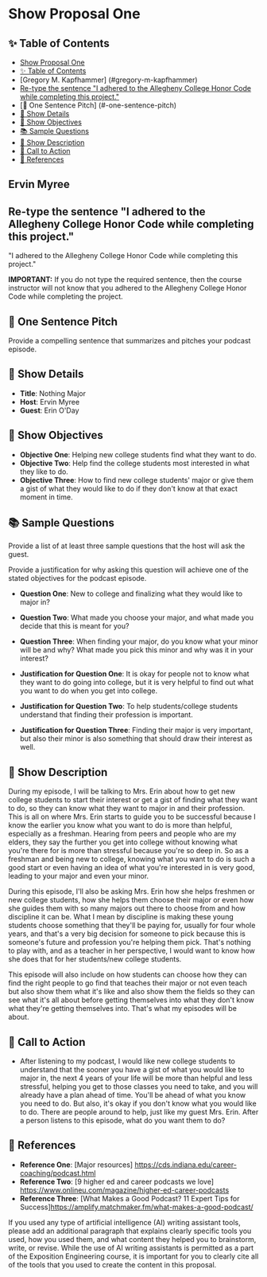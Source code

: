 # Show Proposal One

## ✨ Table of Contents

<!---toc start-->

* [Show Proposal One](#show-proposal-one)
* [✨ Table of Contents](#-table-of-contents)
* [Gregory M. Kapfhammer] (#gregory-m-kapfhammer)
* [Re-type the sentence "I adhered to the Allegheny College Honor Code while completing this project."](#re-type-the-sentence-i-adhered-to-the-allegheny-college-honor-code-while-completing-this-project)
* [🏁 One Sentence Pitch] (#-one-sentence-pitch)
* [🔬 Show Details](#-show-details)
* [📝 Show Objectives](#-show-objectives)
* [📚 Sample Questions](#-sample-questions)
* [🎉 Show Description](#-show-description)
* [📢 Call to Action](#-call-to-action)
* [🦜 References](#-references)

<!---toc end-->

## Ervin Myree

## Re-type the sentence "I adhered to the Allegheny College Honor Code while completing this project."

"I adhered to the Allegheny College Honor Code while completing this project."

**IMPORTANT:** If you do not type the required sentence, then the course instructor will not know that you adhered to the Allegheny College Honor Code while completing the project.

## 🏁 One Sentence Pitch

Provide a compelling sentence that summarizes and pitches your podcast episode.

## 🔬 Show Details

- **Title**: Nothing Major
- **Host**: Ervin Myree
- **Guest**: Erin O'Day

## 📝 Show Objectives

- **Objective One**: Helping new college students find what they want to do.
- **Objective Two**: Help find the college students most interested in what they like to do.
- **Objective Three**: How to find new college students' major or give them a gist of what they would like to do if they don't know at that exact moment in time.

## 📚 Sample Questions

Provide a list of at least three sample questions that the host will ask the guest.

Provide a justification for why asking this question will achieve one of the stated objectives for the podcast episode.

- **Question One**: New to college and finalizing what they would like to major in?
- **Question Two**: What made you choose your major, and what made you decide that this is meant for you?
- **Question Three**: When finding your major, do you know what your minor will be and why? What made you pick this minor and why was it in your interest?

- **Justification for Question One**: It is okay for people not to know what they want to do going into college, but it is very helpful to find out what you want to do when you get into college.
- **Justification for Question Two**: To help students/college students understand that finding their profession is important.  
- **Justification for Question Three**: Finding their major is very important, but also their minor is also something that should draw their interest as well.

## 🎉 Show Description

During my episode, I will be talking to Mrs. Erin about how to get new college students to start their interest or get a gist of finding what they want to do, so they can know what they want to major in and their profession. This is all on where Mrs. Erin starts to guide you to be successful because I know the earlier you know what you want to do is more than helpful, especially as a freshman. Hearing from peers and people who are my elders, they say the further you get into college without knowing what you're there for is more than stressful because you're so deep in. So as a freshman and being new to college, knowing what you want to do is such a good start or even having an idea of what you're interested in is very good, leading to your major and even your minor.

During this episode, I'll also be asking Mrs. Erin how she helps freshmen or new college students, how she helps them choose their major or even how she guides them with so many majors out there to choose from and how discipline it can be. What I mean by discipline is making these young students choose something that they'll be paying for, usually for four whole years, and that's a very big decision for someone to pick because this is someone's future and profession you're helping them pick. That's nothing to play with, and as a teacher in her perspective, I would want to know how she does that for her students/new college students.

This episode will also include on how students can choose how they can find the right people to go find that teaches their major or not even teach but also show them what it's like and also show them the fields so they can see what it's all about before getting themselves into what they don't know what they're getting themselves into. That's what my episodes will be about.

## 📢 Call to Action

- After listening to my podcast, I would like new college students to understand that the sooner you have a gist of what you would like to major in, the next 4 years of your life will be more than helpful and less stressful, helping you get to those classes you need to take, and you will already have a plan ahead of time. You'll be ahead of what you know you need to do. But also, it's okay if you don't know what you would like to do. There are people around to help, just like my guest Mrs. Erin. After a person listens to this episode, what do you want them to do?

## 🦜 References

- **Reference One**: [Major resources] <https://cds.indiana.edu/career-coaching/podcast.html>
- **Reference Two**: [9 higher ed and career podcasts we love] <https://www.onlineu.com/magazine/higher-ed-career-podcasts>
- **Reference Three**: [What Makes a Good Podcast? 11 Expert Tips for Success]<https://amplify.matchmaker.fm/what-makes-a-good-podcast/>

If you used any type of artificial intelligence (AI) writing assistant tools, please add an additional paragraph that explains clearly specific tools you used, how you used them, and what content they helped you to brainstorm, write, or revise. While the use of AI writing assistants is permitted as a part of the Exposition Engineering course, it is important for you to clearly cite all of the tools that you used to create the content in this proposal.
